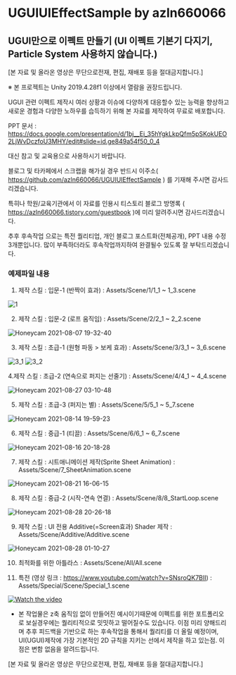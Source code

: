# UGUIUIEffectSample by azln660066

## UGUI만으로 이펙트 만들기 (UI 이펙트 기본기 다지기, Particle System 사용하지 않습니다.)

[본 자료 및 올라온 영상은 무단으로전재, 편집, 재배포 등을 절대금지합니다.]

※ 본 프로젝트는 Unity 2019.4.28f1 이상에서 열람을 권장드립니다.




UGUI 관련 이펙트 제작시 여러 상황과 이슈에 다양하게 대응할수 있는 능력을 향상하고 새로운 경험과 다양한 노하우를 습득하기 위해 본 자료를 제작하여 무료로 배포합니다.

PPT 문서 : https://docs.google.com/presentation/d/1bj__Ei_35hYgkLkpQfm5pSKokUEO2LjWvDczfoU3MHY/edit#slide=id.ge849a54f50_0_4




대신 참고 및 교육용으로 사용하시기 바랍니다.







블로그 및 타카페에서 스크랩을 해가실 경우 
반드시 이주소( https://github.com/azln660066/UGUIUIEffectSample ) 를
기재해 주시면 감사드리겠습니다.





특히나 학원/교육기관에서 이 자료를 인용시 티스토리 블로그 방명록   ( https://azln660066.tistory.com/guestbook )에 미리 알려주시면 감사드리겠습니다.




추후 후속작업 으로는 특전 퀄리티업, 개인 블로그 포스트화(전체공개), PPT 내용 수정 3개뿐입니다.
많이 부족하더라도 후속작업까지하여 완결될수 있도록 잘 부탁드리겠습니다.








### 예제파일 내용 ###



1. 제작 스킬 : 입문-1 (반짝이 효과) : Assets/Scene/1/1_1 ~ 1_3.scene

![1](https://user-images.githubusercontent.com/89733246/132146530-db0954ee-6c56-4e39-864e-e214257d52e4.gif)





2. 제작 스킬 : 입문-2 (로프 움직임) : Assets/Scene/2/2_1 ~ 2_2.scene

![Honeycam 2021-08-07 19-32-40](https://user-images.githubusercontent.com/89733246/132146630-322546ae-f5f5-4902-934b-4f4317f3fd2b.gif)




3. 제작 스킬 : 초급-1 (원형 파동 > 보케 효과) : Assets/Scene/3/3_1 ~ 3_6.scene

![3_1](https://user-images.githubusercontent.com/89733246/132146877-75297d45-45b0-4750-863c-6e67a4e024bd.gif) ![3_2](https://user-images.githubusercontent.com/89733246/132146882-7aaff27b-f2e9-4897-b208-091a9d85fd24.gif)




4.제작 스킬 : 초급-2 (연속으로 퍼지는 선줄기) : Assets/Scene/4/4_1 ~ 4_4.scene

![Honeycam 2021-08-27 03-10-48](https://user-images.githubusercontent.com/89733246/132146921-69198fcb-2c72-41b3-8850-0230a34af5de.gif)





5. 제작 스킬 : 초급-3 (퍼지는 별) : Assets/Scene/5/5_1 ~ 5_7.scene

![Honeycam 2021-08-14 19-59-23](https://user-images.githubusercontent.com/89733246/132146982-040ef70a-6e2f-45b3-9d3a-804c71603363.gif)




6. 제작 스킬 : 중급-1 (티끌) : Assets/Scene/6/6_1 ~ 6_7.scene

![Honeycam 2021-08-16 20-18-28](https://user-images.githubusercontent.com/89733246/132147012-7c50160b-943b-49e7-a56e-efb2de715237.gif)




7. 제작 스킬 : 시트애니메이션 제작(Sprite Sheet Animation) : Assets/Scene/7_SheetAnimation.scene

![Honeycam 2021-08-21 16-06-15](https://user-images.githubusercontent.com/89733246/132147086-3f354830-c052-4a03-bb52-02fec68daec6.gif)




8. 제작 스킬 : 중급-2 (시작-연속 연결) : Assets/Scene/8/8_StartLoop.scene

![Honeycam 2021-08-28 20-26-18](https://user-images.githubusercontent.com/89733246/132147150-a6d7d8e4-f60c-48be-b586-e8089861c066.gif)





9. 제작 스킬 : UI 전용 Additive(=Screen효과) Shader 제작 : Assets/Scene/Additive/Additive.scene

![Honeycam 2021-08-28 01-10-27](https://user-images.githubusercontent.com/89733246/132147181-497b65ea-fe71-47e8-bea1-9a89415329a2.gif)




10. 최적화를 위한 아틀라스 : Assets/Scene/All/All.scene


11. 특전 (영상 링크 : https://www.youtube.com/watch?v=SNsroQK7BII) : Assets/Special/Scene/Special_1.scene

[![Watch the video](https://user-images.githubusercontent.com/89733246/133479284-6e80bf20-5b95-4fba-8b58-a32759da6719.png)](https://www.youtube.com/watch?v=SNsroQK7BII)


* 본 작업물은 z축 움직임 없이 만들어진 예시이기때문에 
이펙트를 위한 포트폴리오로 보실경우에는 퀄리티적으로 밋밋하고 떨어질수도 있습니다. 이점 미리 양해드리며
추후 피드백을 기반으로 하는 후속작업을 통해서 퀄리티를 더 올릴 예정이며,
UI(UGUI)제작에 가장 기본적인 2D 규칙을 지키는 선에서 제작을 하고 있는점. 이점은 변함 없음을 알려드립니다.

[본 자료 및 올라온 영상은 무단으로전재, 편집, 재배포 등을 절대금지합니다.]



